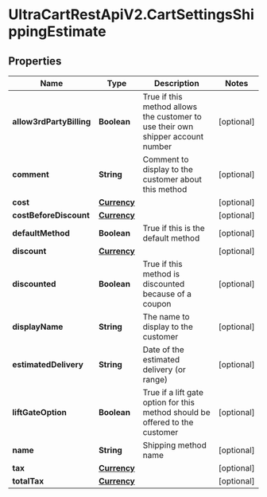 # UltraCartRestApiV2.CartSettingsShippingEstimate

## Properties
Name | Type | Description | Notes
------------ | ------------- | ------------- | -------------
**allow3rdPartyBilling** | **Boolean** | True if this method allows the customer to use their own shipper account number | [optional] 
**comment** | **String** | Comment to display to the customer about this method | [optional] 
**cost** | [**Currency**](Currency.md) |  | [optional] 
**costBeforeDiscount** | [**Currency**](Currency.md) |  | [optional] 
**defaultMethod** | **Boolean** | True if this is the default method | [optional] 
**discount** | [**Currency**](Currency.md) |  | [optional] 
**discounted** | **Boolean** | True if this method is discounted because of a coupon | [optional] 
**displayName** | **String** | The name to display to the customer | [optional] 
**estimatedDelivery** | **String** | Date of the estimated delivery (or range) | [optional] 
**liftGateOption** | **Boolean** | True if a lift gate option for this method should be offered to the customer | [optional] 
**name** | **String** | Shipping method name | [optional] 
**tax** | [**Currency**](Currency.md) |  | [optional] 
**totalTax** | [**Currency**](Currency.md) |  | [optional] 


